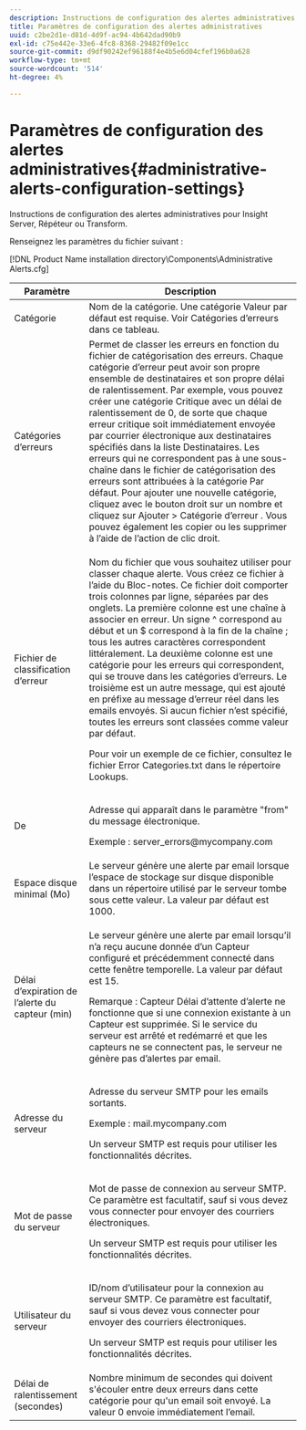 ```yaml
---
description: Instructions de configuration des alertes administratives pour Insight Server, Répéteur ou Transform.
title: Paramètres de configuration des alertes administratives
uuid: c2be2d1e-d81d-4d9f-ac94-4b642dad90b9
exl-id: c75e442e-33e6-4fc8-8368-29482f09e1cc
source-git-commit: d9df90242ef96188f4e4b5e6d04cfef196b0a628
workflow-type: tm+mt
source-wordcount: '514'
ht-degree: 4%

---
```


# Paramètres de configuration des alertes administratives{#administrative-alerts-configuration-settings}

Instructions de configuration des alertes administratives pour Insight Server, Répéteur ou Transform.

Renseignez les paramètres du fichier suivant :

[!DNL Product Name installation directory\Components\Administrative Alerts.cfg]

<table id="table_5A2298906D5F4215B8FAC42CACBC0002"> 
 <thead> 
  <tr> 
   <th colname="col1" class="entry"> Paramètre </th> 
   <th colname="col2" class="entry"> Description </th> 
  </tr> 
 </thead>
 <tbody> 
  <tr> 
   <td colname="col1"> Catégorie </td> 
   <td colname="col2"> Nom de la catégorie. Une catégorie Valeur par défaut est requise. Voir Catégories d’erreurs dans ce tableau. </td> 
  </tr> 
  <tr> 
   <td colname="col1"> Catégories d’erreurs </td> 
   <td colname="col2"> Permet de classer les erreurs en fonction du fichier de catégorisation des erreurs. Chaque catégorie d’erreur peut avoir son propre ensemble de destinataires et son propre délai de ralentissement. Par exemple, vous pouvez créer une catégorie Critique avec un délai de ralentissement de 0, de sorte que chaque erreur critique soit immédiatement envoyée par courrier électronique aux destinataires spécifiés dans la liste Destinataires. Les erreurs qui ne correspondent pas à une sous-chaîne dans le fichier de catégorisation des erreurs sont attribuées à la catégorie Par défaut. Pour ajouter une nouvelle catégorie, cliquez avec le bouton droit sur un nombre et cliquez sur <span class="uicontrol"> Ajouter </span> &gt; <span class="uicontrol"> Catégorie d’erreur </span>. Vous pouvez également les copier ou les supprimer à l’aide de l’action de clic droit. </td> 
  </tr> 
  <tr> 
   <td colname="col1"> Fichier de classification d’erreur </td> 
   <td colname="col2"> <p>Nom du fichier que vous souhaitez utiliser pour classer chaque alerte. Vous créez ce fichier à l’aide du Bloc-notes. Ce fichier doit comporter trois colonnes par ligne, séparées par des onglets. La première colonne est une chaîne à associer en erreur. Un signe ^ correspond au début et un $ correspond à la fin de la chaîne ; tous les autres caractères correspondent littéralement. La deuxième colonne est une catégorie pour les erreurs qui correspondent, qui se trouve dans les catégories d’erreurs. Le troisième est un autre message, qui est ajouté en préfixe au message d’erreur réel dans les emails envoyés. Si aucun fichier n’est spécifié, toutes les erreurs sont classées comme valeur par défaut. </p> <p>Pour voir un exemple de ce fichier, consultez le fichier <span class="filepath"> Error Categories.txt </span> dans le répertoire Lookups. </p> </td> 
  </tr> 
  <tr> 
   <td colname="col1"> De </td> 
   <td colname="col2"> <p>Adresse qui apparaît dans le paramètre "from" du message électronique. </p> <p>Exemple : <span class="filepath"> server_errors@mycompany.com </span></p> </td> 
  </tr> 
  <tr> 
   <td colname="col1"> Espace disque minimal (Mo) </td> 
   <td colname="col2"> Le serveur génère une alerte par email lorsque l’espace de stockage sur disque disponible dans un répertoire utilisé par le serveur tombe sous cette valeur. La valeur par défaut est 1000. </td> 
  </tr> 
  <tr> 
   <td colname="col1"> Délai d’expiration de l’alerte du capteur (min) </td> 
   <td colname="col2"> <p>Le serveur génère une alerte par email lorsqu’il n’a reçu aucune donnée d’un <span class="wintitle"> Capteur </span> configuré et précédemment connecté dans cette fenêtre temporelle. La valeur par défaut est 15. </p> <p> <p>Remarque :  <span class="wintitle"> Capteur </span> Délai d’attente d’alerte ne fonctionne que si une connexion existante à un <span class="wintitle"> Capteur </span> est supprimée. Si le service du serveur est arrêté et redémarré et que les capteurs <span class="wintitle"> </span> ne se connectent pas, le serveur ne génère pas d’alertes par email. </p> </p> </td> 
  </tr> 
  <tr> 
   <td colname="col1"> Adresse du serveur </td> 
   <td colname="col2"> <p>Adresse du serveur SMTP pour les emails sortants. </p> <p>Exemple : <span class="filepath"> mail.mycompany.com </span></p> <p>Un serveur SMTP est requis pour utiliser les fonctionnalités décrites. </p> </td> 
  </tr> 
  <tr> 
   <td colname="col1"> Mot de passe du serveur </td> 
   <td colname="col2"> <p>Mot de passe de connexion au serveur SMTP. Ce paramètre est facultatif, sauf si vous devez vous connecter pour envoyer des courriers électroniques. </p> <p>Un serveur SMTP est requis pour utiliser les fonctionnalités décrites. </p> </td> 
  </tr> 
  <tr> 
   <td colname="col1"> Utilisateur du serveur </td> 
   <td colname="col2"> <p>ID/nom d’utilisateur pour la connexion au serveur SMTP. Ce paramètre est facultatif, sauf si vous devez vous connecter pour envoyer des courriers électroniques. </p> <p>Un serveur SMTP est requis pour utiliser les fonctionnalités décrites. </p> </td> 
  </tr> 
  <tr> 
   <td colname="col1"> Délai de ralentissement (secondes) </td> 
   <td colname="col2"> Nombre minimum de secondes qui doivent s'écouler entre deux erreurs dans cette catégorie pour qu'un email soit envoyé. La valeur 0 envoie immédiatement l’email. </td> 
  </tr> 
 </tbody> 
</table>
